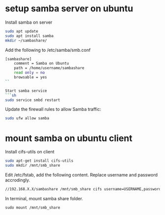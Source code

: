 # setup samba server on ubuntu

Install samba on server
```sh
sudo apt update
sudo apt install samba
mkdir ~/sambashare/
```

Add the following to /etc/samba/smb.conf
```sh
[sambashare]
    comment = Samba on Ubuntu
    path = /home/username/sambashare
    read only = no
    browsable = yes
``

Start samba service
```sh
sudo service smbd restart
````

Update the firewall rules to allow Samba traffic:
```sh
sudo ufw allow samba
```


# mount samba on ubuntu client

Install cifs-utils on client
```sh
sudo apt-get install cifs-utils
sudo mkdir /mnt/smb_share
```

Edit /etc/fstab, add the following content.
Replace username and password accrodingly.

```sh
//192.168.X.X/sambashare /mnt/smb_share cifs username=USERNAME,password=PASSWORD,iocharset=utf8
```

In terminal, mount samba share folder. 
```
sudo mount /mnt/smb_share
```



